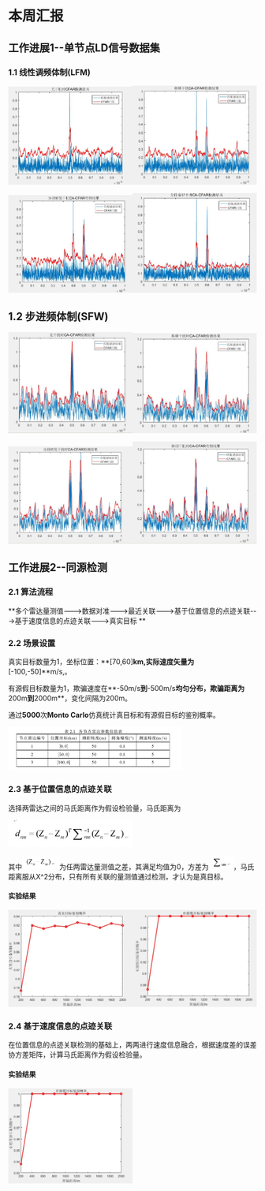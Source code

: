 # 本周汇报

## 工作进展1--单节点LD信号数据集

### 1.1 线性调频体制(LFM)

<img src="1.jpg" width="50%"><img src="2.jpg" width="50%">

<img src="3.jpg" width="50%"><img src="4.jpg" width="50%">

## 1.2 步进频体制(SFW)

<img src="5.jpg" width="50%"><img src="6.jpg" width="50%">

<img src="7.jpg" width="50%"><img src="8.jpg" width="50%">

## 工作进展2--同源检测

### 2.1 算法流程

 **多个雷达量测值--->数据对准--->最近关联--->基于位置信息的点迹关联--->基于速度信息的点迹关联--->真实目标  **

### 2.2 场景设置

真实目标数量为1，坐标位置：**[70,60]**km,实际速度矢量为**[-100,-50]**m/s,。

有源假目标数量为1，欺骗速度在**-50m/s**到**-500m/s**均匀分布，欺骗距离为**200m**到**2000m**，变化间隔为200m。

通过**5000**次**Monto Carlo**仿真统计真目标和有源假目标的鉴别概率。

<img src="14.jpg" width="70%">

 ### 2.3 基于位置信息的点迹关联

选择两雷达之间的马氏距离作为假设检验量，马氏距离为

<img src="马氏距离.jpg" width="50%">

其中<img src="9.jpg" width="15%">为任两雷达量测值之差，其满足均值为0，方差为<img src="10.jpg" width="10%">，马氏距离服从X^2分布，只有所有关联的量测值通过检测，才认为是真目标。

#### 实验结果

<img src="11.jpg" width="50%"><img src="12.jpg" width="50%">

### 2.4 基于速度信息的点迹关联

在位置信息的点迹关联检测的基础上，两两进行速度信息融合，根据速度差的误差协方差矩阵，计算马氏距离作为假设检验量。

#### 实验结果

<img src="13.jpg" width="50%">













